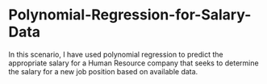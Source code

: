 # Polynomial-Regression-for-Salary-Data
In this scenario, I have used polynomial regression to predict the appropriate salary for a Human Resource company that seeks to determine the salary for a new job position based on available data. 
